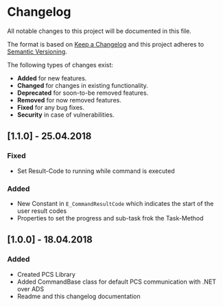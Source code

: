# Changelog
All notable changes to this project will be documented in this file.

The format is based on [Keep a Changelog](http://keepachangelog.com/en/1.0.0/)
and this project adheres to [Semantic Versioning](http://semver.org/spec/v2.0.0.html).

The following types of changes exist:
- **Added** for new features.
- **Changed** for changes in existing functionality.
- **Deprecated** for soon-to-be removed features.
- **Removed** for now removed features.
- **Fixed** for any bug fixes.
- **Security** in case of vulnerabilities.

## [1.1.0] - 25.04.2018
### Fixed
- Set Result-Code to running while command is executed
### Added
- New Constant in `E_CommandResultCode` which indicates the start of the user result codes
- Properties to set the progress and sub-task frok the Task-Method

## [1.0.0] - 18.04.2018
### Added
- Created PCS Library
- Added CommandBase class for default PCS communication with .NET over ADS
- Readme and this changelog documentation
